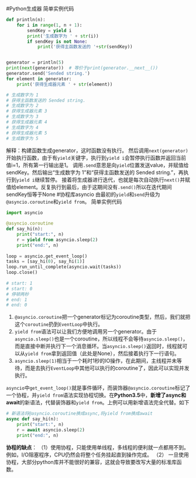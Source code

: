 #Python生成器
简单实例代码
```python
def println(n):
    for i in range(1, n + 1):
        sendKey = yield i
        print('生成数字为 ' + str(i))
        if sendKey is not None:
            print('获得主函数发送的 '+str(sendKey))


generator = println(5)
print(next(generator))  # 等价于print(generator.__next__())
generator.send('Sended string.')
for element in generator:
    print('获得生成器元素 ' + str(element))

# 生成数字为 1
# 获得主函数发送的 Sended string.
# 生成数字为 2
# 获得生成器元素 3
# 生成数字为 3
# 获得生成器元素 4
# 生成数字为 4
# 获得生成器元素 5
# 生成数字为 5
```
解释：构建函数生成generator，这时函数没有执行。
然后调用`next(generator)`开始执行函数，由于有`yield`关键字，执行到`yield i`会暂停执行函数并返回当前值i=1，所有第一行输出是1。
调用`.send`意思是向`yield`位置发送value，并赋值给sendKey。然后输出“生成数字为 1”和“获得主函数发送的 Sended string.”，再执行到`yield i`继续暂停。
接着将生成器进行迭代，也就是每次自动执行`next()`并赋值给element。反复执行到最后，由于这期间没有`.send()`所以在迭代期间sendKey恒等于None
#协程库asyncio
由最初的`yield`和`send`升级为`@asyncio.coroutine`和`yield from`。
简单实例代码
```python
import asyncio
 
@asyncio.coroutine
def say_hi(n):
    print("start:", n)
    r = yield from asyncio.sleep(2)
    print("end:", n)
 
loop = asyncio.get_event_loop()
tasks = [say_hi(0), say_hi(1)]
loop.run_until_complete(asyncio.wait(tasks))
loop.close()
 
# start: 1
# start: 0
# 停顿两秒
# end: 1
# end: 0
```
1. `@asyncio.coroutine`把一个generator标记为coroutine类型，然后，我们就把这个`coroutine`扔到`EventLoop`中执行。
2. `yield from`语法可以让我们方便地调用另一个generator。由于`asyncio.sleep()`也是一个coroutine，所以线程不会等待`asyncio.sleep()`，而是直接中断并执行下一个消息循环。当`asyncio.sleep()`返回时，线程就可以从`yield from`拿到返回值（此处是None），然后接着执行下一行语句。
3. `asyncio.sleep(1)`相当于一个耗时1秒的IO操作，在此期间，主线程并未等待，而是去执行`EventLoop`中其他可以执行的coroutine了，因此可以实现并发执行。

`asyncio`中`get_event_loop()`就是事件循环，而装饰器`@asyncio.coroutine`标记了一个协程，并`yield from`语法实现协程切换。在**Python3.5**中，**新增了async和await**的新语法，代替装饰器和`yield from`。上例可以用新增语法完全代替。如下
```python
# 新语法将@asyncio.coroutine换成async,将yield from换成await
async def say_hi(n):
    print("start:", n)
    r = await asyncio.sleep(2)
    print("end:", n)
```
**协程的缺点**：
（1）使用协程，只能使用单线程，多线程的便利就一点都用不到。例如，I/O阻塞程序，CPU仍然会将整个任务挂起直到操作完成。
（2） 一旦使用协程，大部分python库并不能很好的兼容，这就会导致要改写大量的标准库函数。

